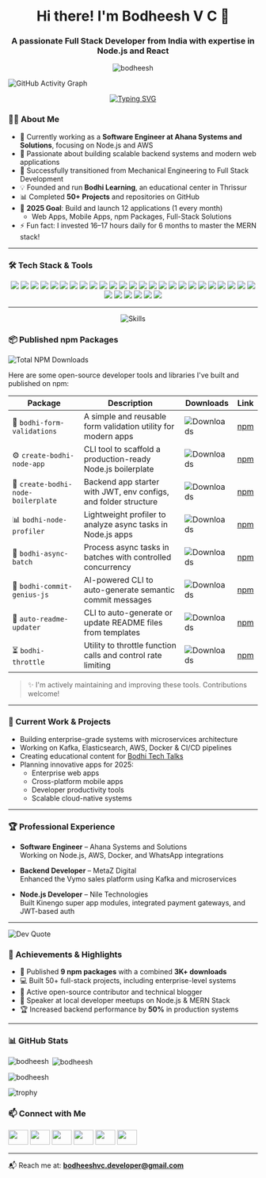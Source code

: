 <h1 align="center">Hi there! I'm Bodheesh V C 👋</h1>
<h3 align="center">A passionate Full Stack Developer from India with expertise in Node.js and React</h3>

<p align="center">
    <img src="https://komarev.com/ghpvc/?username=bodheesh&label=Profile%20views&color=0e75b6&style=flat" alt="bodheesh" />
</p>

<!-- Option 1: GitHub Activity Graph -->
![GitHub Activity Graph](https://github-readme-activity-graph.vercel.app/graph?username=bodheesh&theme=react-dark)

<!-- Option 6: Typing Animation -->
<p align="center">
  <a href="https://git.io/typing-svg">
    <img src="https://readme-typing-svg.herokuapp.com?font=Fira+Code&pause=1000&color=36BCF7&width=500&lines=Full+Stack+Developer+%F0%9F%9A%80;Node.js+%26+React+Expert+%E2%9A%A1;AWS+Cloud+Enthusiast+%E2%98%81%EF%B8%8F;Open+Source+Contributor+%F0%9F%8C%9F;Building+Amazing+Applications+%F0%9F%92%BB" alt="Typing SVG" />
  </a>
</p>


### 👨‍💻 About Me

- 🔭 Currently working as a **Software Engineer at Ahana Systems and Solutions**, focusing on Node.js and AWS  
- 🌱 Passionate about building scalable backend systems and modern web applications  
- 🎯 Successfully transitioned from Mechanical Engineering to Full Stack Development  
- 💡 Founded and run **Bodhi Learning**, an educational center in Thrissur  
- 📊 Completed **50+ Projects** and repositories on GitHub  
- 🎯 **2025 Goal**: Build and launch 12 applications (1 every month)  
  - Web Apps, Mobile Apps, npm Packages, Full-Stack Solutions  
- ⚡ Fun fact: I invested 16–17 hours daily for 6 months to master the MERN stack!

---

### 🛠 Tech Stack & Tools

<p align="center">
  <!-- Core Languages -->
  <img src="https://img.shields.io/badge/JavaScript-F7DF1E?style=for-the-badge&logo=javascript&logoColor=black" />
  <img src="https://img.shields.io/badge/TypeScript-3178C6?style=for-the-badge&logo=typescript&logoColor=white" />
  <img src="https://img.shields.io/badge/Java-007396?style=for-the-badge&logo=java&logoColor=white" />
  <img src="https://img.shields.io/badge/SQL-003B57?style=for-the-badge&logo=postgresql&logoColor=white" />
  <img src="https://img.shields.io/badge/HTML5-E34F26?style=for-the-badge&logo=html5&logoColor=white" />
  <img src="https://img.shields.io/badge/CSS3-1572B6?style=for-the-badge&logo=css3&logoColor=white" />

  <!-- Frameworks & Libraries -->
  <img src="https://img.shields.io/badge/Node.js-339933?style=for-the-badge&logo=nodedotjs&logoColor=white" />
  <img src="https://img.shields.io/badge/Express.js-000000?style=for-the-badge&logo=express&logoColor=white" />
  <img src="https://img.shields.io/badge/React-20232A?style=for-the-badge&logo=react&logoColor=61DAFB" />
  <img src="https://img.shields.io/badge/Redux%20Toolkit-764ABC?style=for-the-badge&logo=redux&logoColor=white" />
  <img src="https://img.shields.io/badge/TailwindCSS-38B2AC?style=for-the-badge&logo=tailwind-css&logoColor=white" />
  <img src="https://img.shields.io/badge/Material%20UI-007FFF?style=for-the-badge&logo=mui&logoColor=white" />
  <img src="https://img.shields.io/badge/jQuery-0769AD?style=for-the-badge&logo=jquery&logoColor=white" />
  <img src="https://img.shields.io/badge/Laravel-FF2D20?style=for-the-badge&logo=laravel&logoColor=white" />

  <!-- Databases -->
  <img src="https://img.shields.io/badge/MongoDB-4EA94B?style=for-the-badge&logo=mongodb&logoColor=white" />
  <img src="https://img.shields.io/badge/MySQL-4479A1?style=for-the-badge&logo=mysql&logoColor=white" />
  <img src="https://img.shields.io/badge/PostgreSQL-316192?style=for-the-badge&logo=postgresql&logoColor=white" />
  <img src="https://img.shields.io/badge/Firebase-FFCA28?style=for-the-badge&logo=firebase&logoColor=black" />
  <img src="https://img.shields.io/badge/Elasticsearch-005571?style=for-the-badge&logo=elasticsearch&logoColor=white" />
  <img src="https://img.shields.io/badge/Redis-DC382D?style=for-the-badge&logo=redis&logoColor=white" />

  <!-- Cloud & DevOps -->
  <img src="https://img.shields.io/badge/AWS-232F3E?style=for-the-badge&logo=amazon-aws&logoColor=white" />
  <img src="https://img.shields.io/badge/Google%20Cloud-4285F4?style=for-the-badge&logo=google-cloud&logoColor=white" />
  <img src="https://img.shields.io/badge/Docker-2496ED?style=for-the-badge&logo=docker&logoColor=white" />
  <img src="https://img.shields.io/badge/Nginx-009639?style=for-the-badge&logo=nginx&logoColor=white" />

  <!-- Monitoring & Tools -->
  <img src="https://img.shields.io/badge/Prometheus-E6522C?style=for-the-badge&logo=prometheus&logoColor=white" />
  <img src="https://img.shields.io/badge/Grafana-F46800?style=for-the-badge&logo=grafana&logoColor=white" />
  <img src="https://img.shields.io/badge/SonarQube-4E9BCD?style=for-the-badge&logo=sonarqube&logoColor=white" />
  <img src="https://img.shields.io/badge/Apache%20Kafka-231F20?style=for-the-badge&logo=apache-kafka&logoColor=white" />
  <img src="https://img.shields.io/badge/Socket.IO-010101?style=for-the-badge&logo=socketdotio&logoColor=white" />
  <img src="https://img.shields.io/badge/JWT-000000?style=for-the-badge&logo=jsonwebtokens&logoColor=white" />
  <img src="https://img.shields.io/badge/ESLint-4B32C3?style=for-the-badge&logo=eslint&logoColor=white" />
</p>


---
<!-- Option 4: Skill Icons/Tech Stack -->
<p align="center">
  <img src="https://skillicons.dev/icons?i=js,ts,nodejs,express,react,redux,tailwind,materialui,jquery,java,html,css,laravel,mysql,postgres,mongodb,firebase,redis,elasticsearch,aws,gcp,docker,nginx,kafka,git,github,gitlab,bitbucket,prometheus,grafana" alt="Skills" />
</p>



### 📦 Published npm Packages

<!-- NPM_DOWNLOADS_START -->
![Total NPM Downloads](https://img.shields.io/badge/Total%20Downloads-3,351+-blue?style=for-the-badge&logo=npm)

Here are some open-source developer tools and libraries I've built and published on npm:

| Package | Description | Downloads | Link |
|--------|-------------|-----------|------|
| 🧪 `bodhi-form-validations` | A simple and reusable form validation utility for modern apps | ![Downloads](https://img.shields.io/npm/dt/bodhi-form-validations?style=flat-square&color=blue) | [npm](https://www.npmjs.com/package/bodhi-form-validations) |
| ⚙️ `create-bodhi-node-app` | CLI tool to scaffold a production-ready Node.js boilerplate | ![Downloads](https://img.shields.io/npm/dt/create-bodhi-node-app?style=flat-square&color=blue) | [npm](https://www.npmjs.com/package/create-bodhi-node-app) |
| 🔁 `create-bodhi-node-boilerplate` | Backend app starter with JWT, env configs, and folder structure | ![Downloads](https://img.shields.io/npm/dt/create-bodhi-node-boilerplate?style=flat-square&color=blue) | [npm](https://www.npmjs.com/package/create-bodhi-node-boilerplate) |
| 📊 `bodhi-node-profiler` | Lightweight profiler to analyze async tasks in Node.js apps | ![Downloads](https://img.shields.io/npm/dt/bodhi-node-profiler?style=flat-square&color=blue) | [npm](https://www.npmjs.com/package/bodhi-node-profiler) |
| 🧵 `bodhi-async-batch` | Process async tasks in batches with controlled concurrency | ![Downloads](https://img.shields.io/npm/dt/bodhi-async-batch?style=flat-square&color=blue) | [npm](https://www.npmjs.com/package/bodhi-async-batch) |
| 💬 `bodhi-commit-genius-js` | AI-powered CLI to auto-generate semantic commit messages | ![Downloads](https://img.shields.io/npm/dt/bodhi-commit-genius-js?style=flat-square&color=blue) | [npm](https://www.npmjs.com/package/bodhi-commit-genius-js) |
| 📝 `auto-readme-updater` | CLI to auto-generate or update README files from templates | ![Downloads](https://img.shields.io/npm/dt/auto-readme-updater?style=flat-square&color=blue) | [npm](https://www.npmjs.com/package/auto-readme-updater) |
| ⏳ `bodhi-throttle` | Utility to throttle function calls and control rate limiting | ![Downloads](https://img.shields.io/npm/dt/bodhi-throttle?style=flat-square&color=blue) | [npm](https://www.npmjs.com/package/bodhi-throttle) |

> ✨ I'm actively maintaining and improving these tools. Contributions welcome!

---


### 🚀 Current Work & Projects

- Building enterprise-grade systems with microservices architecture  
- Working on Kafka, Elasticsearch, AWS, Docker & CI/CD pipelines  
- Creating educational content for [Bodhi Tech Talks](https://www.youtube.com/c/bodhi_techtalks)  
- Planning innovative apps for 2025:  
  - Enterprise web apps  
  - Cross-platform mobile apps  
  - Developer productivity tools  
  - Scalable cloud-native systems  

---

### 🏆 Professional Experience

- **Software Engineer** – Ahana Systems and Solutions  
  Working on Node.js, AWS, Docker, and WhatsApp integrations  

- **Backend Developer** – MetaZ Digital  
  Enhanced the Vymo sales platform using Kafka and microservices  

- **Node.js Developer** – Nile Technologies  
  Built Kinengo super app modules, integrated payment gateways, and JWT-based auth

---


![Dev Quote](https://quotes-github-readme.vercel.app/api?type=horizontal&theme=dark)

### 🏅 Achievements & Highlights

- 🚀 Published **9 npm packages** with a combined **3K+ downloads**
- 💻 Built 50+ full-stack projects, including enterprise-level systems
- 🌟 Active open-source contributor and technical blogger
- 🎤 Speaker at local developer meetups on Node.js & MERN Stack
- 🏆 Increased backend performance by **50%** in production systems



---

### 📊 GitHub Stats

<p><img align="left" src="https://github-readme-stats.vercel.app/api/top-langs?username=bodheesh&show_icons=true&locale=en&layout=compact" alt="bodheesh" /></p>

<p>&nbsp;<img align="center" src="https://github-readme-stats.vercel.app/api?username=bodheesh&show_icons=true&locale=en" alt="bodheesh" /></p>

<p><img align="center" src="https://github-readme-streak-stats.herokuapp.com/?user=bodheesh&" alt="bodheesh" /></p> 

![trophy](https://github-profile-trophy.vercel.app/?username=bodheesh&theme=onedark&column=6&margin-w=15&margin-h=15)


### 📫 Connect with Me

<p align="left">
<a href="https://twitter.com/bodheesh_" target="blank"><img src="https://raw.githubusercontent.com/rahuldkjain/github-profile-readme-generator/master/src/images/icons/Social/twitter.svg" height="30" width="40" /></a>
<a href="https://linkedin.com/in/bodheesh-v-c" target="blank"><img src="https://raw.githubusercontent.com/rahuldkjain/github-profile-readme-generator/master/src/images/icons/Social/linked-in-alt.svg" height="30" width="40" /></a>
<a href="https://instagram.com/bodhi_techtalks" target="blank"><img src="https://raw.githubusercontent.com/rahuldkjain/github-profile-readme-generator/master/src/images/icons/Social/instagram.svg" height="30" width="40" /></a>
<a href="https://hashnode.com/@bodheesh" target="blank"><img src="https://raw.githubusercontent.com/rahuldkjain/github-profile-readme-generator/master/src/images/icons/Social/hashnode.svg" height="30" width="40" /></a>
<a href="https://www.youtube.com/c/bodhi_techtalks" target="blank"><img src="https://raw.githubusercontent.com/rahuldkjain/github-profile-readme-generator/master/src/images/icons/Social/youtube.svg" height="30" width="40" /></a>
<a href="https://codepen.io/bodheesh%20v%20c" target="blank"><img src="https://raw.githubusercontent.com/rahuldkjain/github-profile-readme-generator/master/src/images/icons/Social/codepen.svg" height="30" width="40" /></a>
</p>

---

📬 Reach me at: **bodheeshvc.developer@gmail.com**

